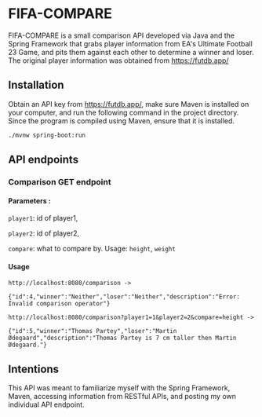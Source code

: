 # FIFA-COMPARE

FIFA-COMPARE is a small comparison API developed via Java and the Spring Framework that grabs player information from EA's Ultimate Football 23 Game, and pits them against each other to determine a winner and loser. The original player information was obtained from https://futdb.app/

## Installation

Obtain an API key from https://futdb.app/, make sure Maven is installed on your computer, and run the following command in the project directory. Since the program is compiled using Maven, ensure that it is installed.

```bash
./mvnw spring-boot:run
```

## API endpoints

### Comparison GET endpoint

#### Parameters :

`player1`: id of player1,

`player2`: id of player2,

`compare`: what to compare by. Usage: `height`, `weight`

#### Usage

```
http://localhost:8080/comparison -> 

{"id":4,"winner":"Neither","loser":"Neither","description":"Error: Invalid comparison operator"}
```

```
http://localhost:8080/comparison?player1=1&player2=2&compare=height ->

{"id":5,"winner":"Thomas Partey","loser":"Martin Ødegaard","description":"Thomas Partey is 7 cm taller then Martin Ødegaard."}
```


## Intentions

This API was meant to familiarize myself with the Spring Framework, Maven, accessing information from RESTful APIs, and posting my own individual API endpoint.
